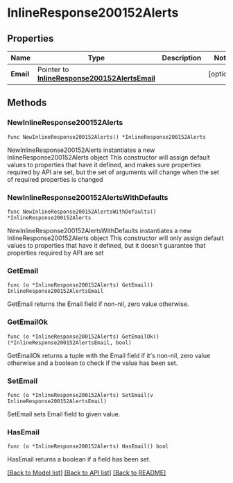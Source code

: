 # InlineResponse200152Alerts

## Properties

Name | Type | Description | Notes
------------ | ------------- | ------------- | -------------
**Email** | Pointer to [**InlineResponse200152AlertsEmail**](InlineResponse200152AlertsEmail.md) |  | [optional] 

## Methods

### NewInlineResponse200152Alerts

`func NewInlineResponse200152Alerts() *InlineResponse200152Alerts`

NewInlineResponse200152Alerts instantiates a new InlineResponse200152Alerts object
This constructor will assign default values to properties that have it defined,
and makes sure properties required by API are set, but the set of arguments
will change when the set of required properties is changed

### NewInlineResponse200152AlertsWithDefaults

`func NewInlineResponse200152AlertsWithDefaults() *InlineResponse200152Alerts`

NewInlineResponse200152AlertsWithDefaults instantiates a new InlineResponse200152Alerts object
This constructor will only assign default values to properties that have it defined,
but it doesn't guarantee that properties required by API are set

### GetEmail

`func (o *InlineResponse200152Alerts) GetEmail() InlineResponse200152AlertsEmail`

GetEmail returns the Email field if non-nil, zero value otherwise.

### GetEmailOk

`func (o *InlineResponse200152Alerts) GetEmailOk() (*InlineResponse200152AlertsEmail, bool)`

GetEmailOk returns a tuple with the Email field if it's non-nil, zero value otherwise
and a boolean to check if the value has been set.

### SetEmail

`func (o *InlineResponse200152Alerts) SetEmail(v InlineResponse200152AlertsEmail)`

SetEmail sets Email field to given value.

### HasEmail

`func (o *InlineResponse200152Alerts) HasEmail() bool`

HasEmail returns a boolean if a field has been set.


[[Back to Model list]](../README.md#documentation-for-models) [[Back to API list]](../README.md#documentation-for-api-endpoints) [[Back to README]](../README.md)


